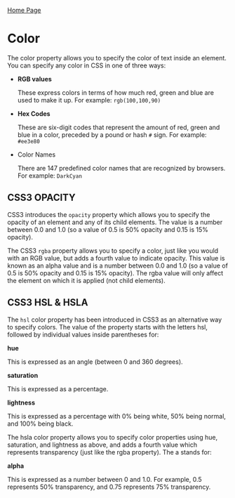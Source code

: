 [Home Page](https://mousasbbah.github.io/reading-notes)


# Color 

The color property allows you
to specify the color of text inside
an element. You can specify any
color in CSS in one of three ways:
   * **RGB values**

      These express colors in terms
of how much red, green and
blue are used to make it up. For
example: `rgb(100,100,90)`
   * **Hex Codes**
   
      These are six-digit codes that
represent the amount of red,
green and blue in a color,
preceded by a pound or hash `#`
sign. For example: `#ee3e80` 
   * Color Names

      There are 147 predefined color
names that are recognized
by browsers. For example:
`DarkCyan`

## CSS3 OPACITY
CSS3 introduces the `opacity`
property which allows you to
specify the opacity of an element
and any of its child elements.
The value is a number between
0.0 and 1.0 (so a value of 0.5
is 50% opacity and 0.15 is 15%
opacity).


The CSS3 `rgba` property allows
you to specify a color, just like
you would with an RGB value,
but adds a fourth value to
indicate opacity. This value is
known as an alpha value and is
a number between 0.0 and 1.0
(so a value of 0.5 is 50% opacity
and 0.15 is 15% opacity). The
rgba value will only affect the
element on which it is applied
(not child elements).

## CSS3 HSL & HSLA

The `hsl` color property has
been introduced in CSS3 as an
alternative way to specify colors.
The value of the property starts
with the letters hsl, followed
by individual values inside
parentheses for:

**hue**

This is expressed as an angle
(between 0 and 360 degrees).

**saturation**

This is expressed as a
percentage.

**lightness**

This is expressed as a
percentage with 0% being white,
50% being normal, and 100%
being black.


The hsla color property allows
you to specify color properties
using hue, saturation, and
lightness as above, and adds a
fourth value which represents
transparency (just like the rgba
property). The a stands for:

**alpha**

This is expressed as a
number between 0 and 1.0.
For example, 0.5 represents
50% transparency, and 0.75
represents 75% transparency.